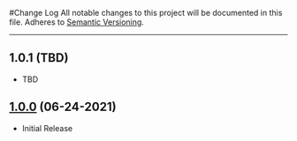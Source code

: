 #Change Log
All notable changes to this project will be documented in this file.
Adheres to [Semantic Versioning](http://semver.org/).

---

## 1.0.1 (TBD)

* TBD

## [1.0.0](https://github.com/ngageoint/coordinate-reference-systems-java/releases/tag/1.0.0) (06-24-2021)

* Initial Release
